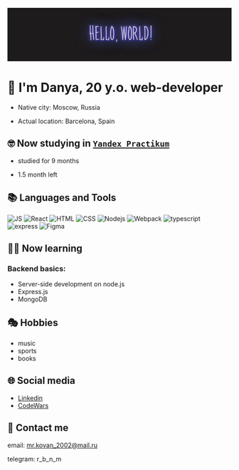 ![gif](./images/header.gif)

<h1 display='block'>👀 I'm Danya, 20 y.o. web-developer</h1>


- Native city: Moscow, Russia

- Actual location: Barcelona, Spain

## 🤓 Now studying in [```Yandex Practikum```](https://practicum.yandex.ru/)

- studied for 9 months

- 1.5 month left

## 📚 Languages and Tools 

![JS](https://img.shields.io/badge/-JavaScript-87CEFA?style=for-the-badge&logo=javascript)
![React](https://img.shields.io/badge/-React-4682B4?style=for-the-badge&logo=react)
![HTML](https://img.shields.io/badge/-HTML-1E90FF?style=for-the-badge&logo=html5)
![CSS](https://img.shields.io/badge/-CSS-6495ED?style=for-the-badge&logo=css3)
![Nodejs](https://img.shields.io/badge/-Node.js-7B68EE?style=for-the-badge&logo=Node.js)
![Webpack](https://img.shields.io/badge/-Webpack-00CED1?style=for-the-badge&logo=Webpack)
![typescript](https://img.shields.io/badge/-Typescript-20B2AA?style=for-the-badge&logo=typescript)
![express](https://img.shields.io/badge/-Esxpress.js-008080?style=for-the-badge&logo=express.js)
![Figma](https://img.shields.io/badge/-Figma-66CDAA?style=for-the-badge&logo=figma)


## 👨‍🎓 Now learning 
### Backend basics:
- Server-side development on node.js
- Express.js
- MongoDB

## 🎭 Hobbies 
- music
- sports
- books

## 🌐 Social media
- [Linkedin](https://www.linkedin.com/in/danya-kovan-7b4575252/)
- [CodeWars](https://www.codewars.com/users/DanyaLiupinin)

## 💬 Contact me

email: mr.kovan_2002@mail.ru

telegram: r_b_n_m



<!--
**DanyaLiupinin/DanyaLiupinin** is a ✨ _special_ ✨ repository because its `README.md` (this file) appears on your GitHub profile.

Here are some ideas to get you started:

- 🔭 I’m currently working on ...
- 🌱 I’m currently learning ...
- 👯 I’m looking to collaborate on ...
- 🤔 I’m looking for help with ...
- 💬 Ask me about ...
- 📫 How to reach me: ...
- 😄 Pronouns: ...
- ⚡ Fun fact: ...
-->

